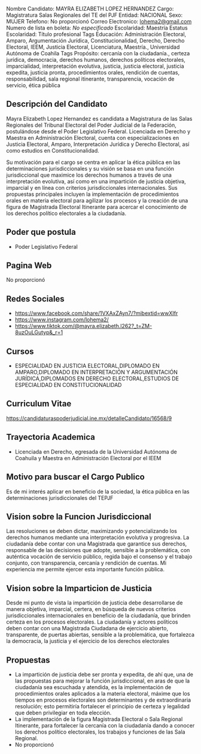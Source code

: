 Nombre Candidato: MAYRA ELIZABETH LOPEZ HERNANDEZ
Cargo: Magistratura Salas Regionales del TE del PJF
Entidad: NACIONAL
Sexo: MUJER
Telefono: No proporcionó
Correo Electronico: lohema2@gmail.com
Numero de lista en boleta: *No especificado*
Escolaridad: Maestría
Estatus Escolaridad: Título profesional
Tags Educación: Administración Electoral, Amparo, Argumentación Jurídica, Constitucionalidad, Derecho, Derecho Electoral, IEEM, Justicia Electoral, Licenciatura, Maestría., Universidad Autónoma de Coahila
Tags Propósito: cercanía con la ciudadanía., certeza jurídica, democracia, derechos humanos, derechos políticos electorales, imparcialidad, interpretación evolutiva, justicia, justicia electoral, justicia expedita, justicia pronta, procedimientos orales, rendición de cuentas, responsabilidad, sala regional itinerante, transparencia, vocación de servicio, ética pública


## Descripción del Candidato 

Mayra Elizabeth Lopez Hernandez es candidata a Magistratura de las Salas Regionales del Tribunal Electoral del Poder Judicial de la Federación, postulándose desde el Poder Legislativo Federal. Licenciada en Derecho y Maestra en Administración Electoral, cuenta con especializaciones en Justicia Electoral, Amparo, Interpretación Jurídica y Derecho Electoral, así como estudios en Constitucionalidad.

Su motivación para el cargo se centra en aplicar la ética pública en las determinaciones jurisdiccionales y su visión se basa en una función jurisdiccional que maximice los derechos humanos a través de una interpretación evolutiva, así como en una impartición de justicia objetiva, imparcial y en línea con criterios jurisdiccionales internacionales. Sus propuestas principales incluyen la implementación de procedimientos orales en materia electoral para agilizar los procesos y la creación de una figura de Magistrada Electoral Itinerante para acercar el conocimiento de los derechos político electorales a la ciudadanía.


## Poder que postula

- Poder Legislativo Federal


## Pagina Web

No proporcionó


## Redes Sociales

- https://www.facebook.com/share/1VXAxZAyn7/?mibextid=wwXIfr
- https://www.instagram.com/lohema2/
- https://www.tiktok.com/@mayra.elizabeth.l262?_t=ZM-8uzOuLGutyp&_r=1


## Cursos

- ESPECIALIDAD EN JUSTICIA ELECTORAL,DIPLOMADO EN AMPARO,DIPLOMADO EN INTERPRETACIÓN Y ARGUMENTACIÓN JURÍDICA,DIPLOMADOS EN DERECHO ELECTORAL,ESTUDIOS DE ESPECIALIDAD EN CONSTITUCIONALIDAD


## Curriculum Vitae

https://candidaturaspoderjudicial.ine.mx/detalleCandidato/16568/9


## Trayectoria Academica

- Licenciada en Derecho, egresada de la Universidad Autónoma de Coahuila y Maestra en Administración Electoral por el IEEM


## Motivo para buscar el Cargo Publico

Es de mi interés aplicar en beneficio de la sociedad, la ética pública en las determinaciones jurisdiccionales del TEPJF


## Vision sobre la Funcion Jurisdiccional

Las resoluciones se deben dictar, maximizando y potencializando los derechos humanos mediante una interpretación evolutiva y progresiva. La ciudadanía debe contar con una Magistrada que garantice sus derechos, responsable de las decisiones que adopte, sensible a la problemática, con auténtica vocación de servicio público, regida bajo el consenso y el trabajo conjunto, con transparencia, cercanía y rendición de cuentas. Mi experiencia me permite ejercer esta importante función pública.


## Vision sobre la Imparticion de Justicia

Desde mi punto de vista la impartición de justicia debe desarrollarse de manera objetiva, imparcial, certera, en búsqueda de nuevos criterios jurisdiccionales internacionales en beneficio de la ciudadanía, que brinden certeza en los procesos electorales. La ciudadanía y actores políticos deben contar con una Magistrada Ciudadana de ejercicio abierto, transparente, de puertas abiertas, sensible a la problemática, que fortalezca la democracia, la justicia y el ejercicio de los derechos electorales


## Propuestas

- La impartición de justicia debe ser pronta y expedita, de ahí que, una de las propuestas para mejorar la función jurisdiccional, en aras de que la ciudadanía sea escuchada y atendida, es la implementación de procedimientos orales aplicados a la materia electoral, máxime que los tiempos en procesos electorales son determinantes y de extraordinaria resolución; esto permitiría fortalecer el principio de certeza y legalidad que deben privilegiar en toda elección.
- La implementación de la figura Magistrada Electoral o Sala Regional Itinerante, para fortalecer la cercanía con la ciudadanía dando a conocer los derechos político electorales, los trabajos y funciones de las Sala Regional.
- No proporcionó

